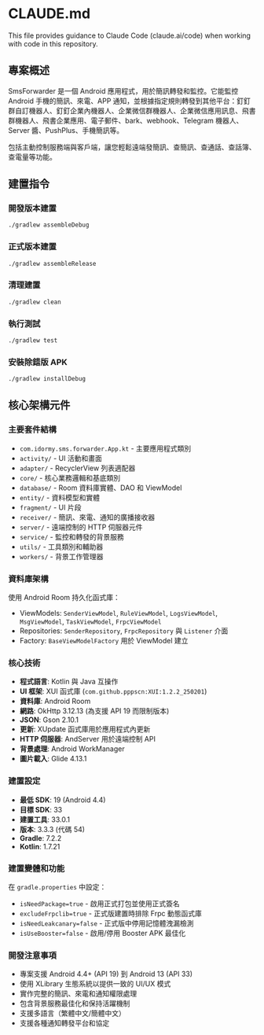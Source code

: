 # CLAUDE.md

This file provides guidance to Claude Code (claude.ai/code) when working with code in this repository.

## 專案概述

SmsForwarder 是一個 Android 應用程式，用於簡訊轉發和監控。它能監控 Android 手機的簡訊、來電、APP 通知，並根據指定規則轉發到其他平台：釘釘群自訂機器人、釘釘企業內機器人、企業微信群機器人、企業微信應用訊息、飛書群機器人、飛書企業應用、電子郵件、bark、webhook、Telegram 機器人、Server 醬、PushPlus、手機簡訊等。

包括主動控制服務端與客戶端，讓您輕鬆遠端發簡訊、查簡訊、查通話、查話簿、查電量等功能。

## 建置指令

### 開發版本建置
```bash
./gradlew assembleDebug
```

### 正式版本建置
```bash
./gradlew assembleRelease
```

### 清理建置
```bash
./gradlew clean
```

### 執行測試
```bash
./gradlew test
```

### 安裝除錯版 APK
```bash
./gradlew installDebug
```

## 核心架構元件

### 主要套件結構
- `com.idormy.sms.forwarder.App.kt` - 主要應用程式類別
- `activity/` - UI 活動和畫面
- `adapter/` - RecyclerView 列表適配器
- `core/` - 核心業務邏輯和基底類別
- `database/` - Room 資料庫實體、DAO 和 ViewModel
- `entity/` - 資料模型和實體
- `fragment/` - UI 片段
- `receiver/` - 簡訊、來電、通知的廣播接收器
- `server/` - 遠端控制的 HTTP 伺服器元件
- `service/` - 監控和轉發的背景服務
- `utils/` - 工具類別和輔助器
- `workers/` - 背景工作管理器

### 資料庫架構
使用 Android Room 持久化函式庫：
- ViewModels: `SenderViewModel`, `RuleViewModel`, `LogsViewModel`, `MsgViewModel`, `TaskViewModel`, `FrpcViewModel`
- Repositories: `SenderRepository`, `FrpcRepository` 與 `Listener` 介面
- Factory: `BaseViewModelFactory` 用於 ViewModel 建立

### 核心技術
- **程式語言**: Kotlin 與 Java 互操作
- **UI 框架**: XUI 函式庫 (`com.github.pppscn:XUI:1.2.2_250201`)
- **資料庫**: Android Room
- **網路**: OkHttp 3.12.13 (為支援 API 19 而限制版本)
- **JSON**: Gson 2.10.1
- **更新**: XUpdate 函式庫用於應用程式內更新
- **HTTP 伺服器**: AndServer 用於遠端控制 API
- **背景處理**: Android WorkManager
- **圖片載入**: Glide 4.13.1

### 建置設定
- **最低 SDK**: 19 (Android 4.4)
- **目標 SDK**: 33
- **建置工具**: 33.0.1
- **版本**: 3.3.3 (代碼 54)
- **Gradle**: 7.2.2
- **Kotlin**: 1.7.21

### 建置變體和功能
在 `gradle.properties` 中設定：
- `isNeedPackage=true` - 啟用正式打包並使用正式簽名
- `excludeFrpclib=true` - 正式版建置時排除 Frpc 動態函式庫
- `isNeedLeakcanary=false` - 正式版中停用記憶體洩漏檢測
- `isUseBooster=false` - 啟用/停用 Booster APK 最佳化

### 開發注意事項
- 專案支援 Android 4.4+ (API 19) 到 Android 13 (API 33)
- 使用 XLibrary 生態系統以提供一致的 UI/UX 模式
- 實作完整的簡訊、來電和通知權限處理
- 包含背景服務最佳化和保持活躍機制
- 支援多語言（繁體中文/簡體中文）
- 支援各種通知轉發平台和協定